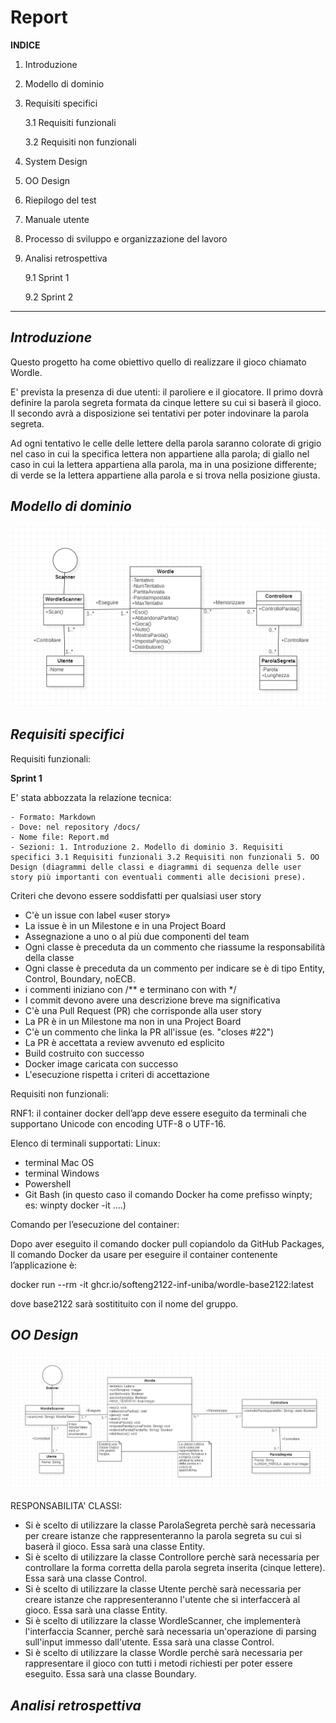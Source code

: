 # Report

**INDICE**

1. Introduzione

2. Modello di dominio

3. Requisiti specifici

   3.1 Requisiti funzionali

   3.2 Requisiti non funzionali

4. System Design

5. OO Design

6. Riepilogo del test

7. Manuale utente

8. Processo di sviluppo e organizzazione del lavoro

9. Analisi retrospettiva
   
   9.1 Sprint 1

   9.2 Sprint 2

---
_Introduzione_
-
Questo progetto ha come obiettivo quello di realizzare il gioco chiamato Wordle. 

E' prevista la presenza di due utenti: il paroliere e il giocatore. 
Il primo dovrà definire la parola segreta formata da cinque lettere su cui si baserà il gioco. 
Il secondo avrà a disposizione sei tentativi per poter indovinare la parola segreta.

Ad ogni tentativo le celle delle lettere della parola saranno colorate di grigio nel caso in cui la specifica lettera non appartiene alla parola; di giallo nel caso in cui la lettera appartiena alla parola, ma in una posizione differente; di verde se la lettera appartiene alla parola e si trova nella posizione giusta.


_Modello di dominio_
-
![DiagrammaClassiProspettivaConcettuale](./DiagrClassProspConc.png)


_Requisiti specifici_
-
Requisiti funzionali:

**Sprint 1**

E' stata abbozzata la relazione tecnica:

	- Formato: Markdown
	- Dove: nel repository /docs/
	- Nome file: Report.md
	- Sezioni: 1. Introduzione 2. Modello di dominio 3. Requisiti specifici 3.1 Requisiti funzionali 3.2 Requisiti non funzionali 5. OO Design (diagrammi delle classi e diagrammi di sequenza delle user story più importanti con eventuali commenti alle decisioni prese).
   
Criteri che devono essere soddisfatti per qualsiasi user story
- C'è un issue con label «user story»
- La issue è in un Milestone e in una Project Board
- Assegnazione a uno o al più due componenti del team
- Ogni classe è preceduta da un commento che riassume la responsabilità della classe
- Ogni classe è preceduta da un commento per indicare se è di tipo Entity, Control, Boundary, noECB.
- i commenti iniziano con /** e terminano con with */
- I commit devono avere una descrizione breve ma significativa
- C'è una Pull Request (PR) che corrisponde alla user story
- La PR è in un Milestone ma non in una Project Board
- C'è un commento che linka la PR all'issue (es. "closes #22")
- La PR è accettata a review avvenuto ed esplicito
- Build costruito con successo
- Docker image caricata con successo
- L'esecuzione rispetta i criteri di accettazione


Requisiti non funzionali:

RNF1: il container docker dell’app deve essere eseguito da terminali che supportano Unicode con encoding UTF-8 o UTF-16.

Elenco di terminali supportati:
Linux:
- terminal
Mac OS
- terminal
Windows
- Powershell
- Git Bash (in questo caso il comando Docker ha come prefisso winpty; es: winpty docker -it ....)

Comando per l’esecuzione del container:

Dopo aver eseguito il comando docker pull copiandolo da GitHub Packages, Il comando Docker da usare per eseguire il container contenente l’applicazione è:

docker run --rm -it ghcr.io/softeng2122-inf-uniba/wordle-base2122:latest

dove base2122 sarà sostitituito con il nome del gruppo.

_OO Design_
-
![DiagrammaClassiProspettivaSoftware](./DiagrClassProspSoftw.png)

RESPONSABILITA' CLASSI:
- Si è scelto di utilizzare la classe ParolaSegreta perchè sarà necessaria per creare istanze che rappresenteranno la parola segreta su cui si baserà il gioco. Essa sarà una classe Entity.
- Si è scelto di utilizzare la classe Controllore perchè sarà necessaria per controllare la forma corretta della parola segreta inserita (cinque lettere). Essa sarà una classe Control.
- Si è scelto di utilizzare la classe Utente perchè sarà necessaria per creare istanze che rappresenteranno l'utente che si interfaccerà al gioco. Essa sarà una classe Entity.
- Si è scelto di utilizzare la classe WordleScanner, che implementerà l'interfaccia Scanner, perchè sarà necessaria un'operazione di parsing sull'input immesso dall'utente. Essa sarà una classe Control.
- Si è scelto di utilizzare la classe Wordle perchè sarà necessaria per rappresentare il gioco con tutti i metodi richiesti per poter essere eseguito. Essa sarà una classe Boundary.

_Analisi retrospettiva_
- 
